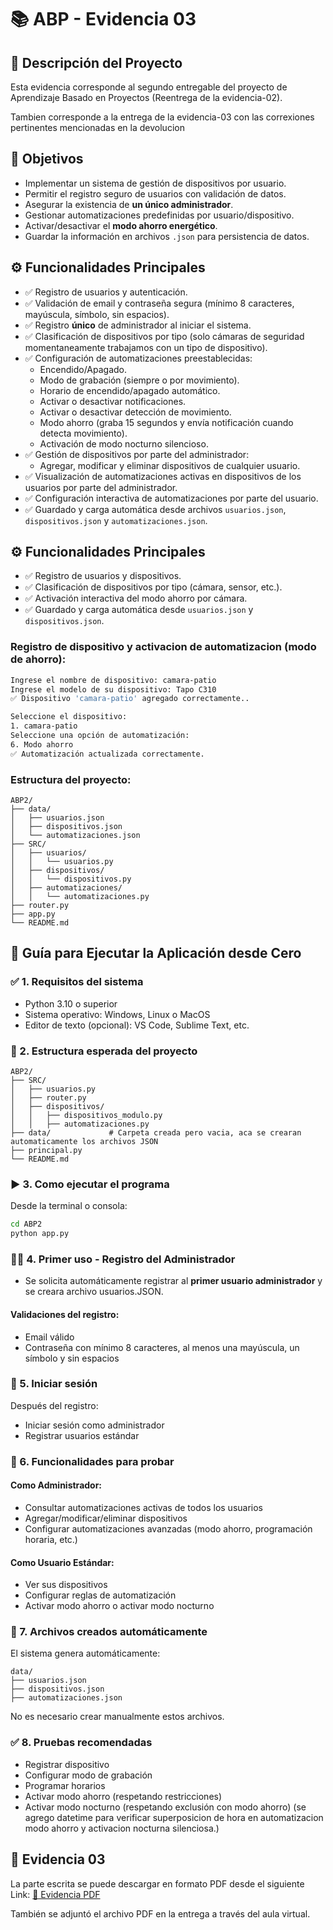 # 📚 ABP - Evidencia 03

## 📌 Descripción del Proyecto

Esta evidencia corresponde al segundo entregable del proyecto de Aprendizaje Basado en Proyectos (Reentrega de la evidencia-02). 

Tambien corresponde a la entrega de la evidencia-03 con las correxiones pertinentes mencionadas en la devolucion


## 🧩 Objetivos

- Implementar un sistema de gestión de dispositivos por usuario.
- Permitir el registro seguro de usuarios con validación de datos.
- Asegurar la existencia de **un único administrador**.
- Gestionar automatizaciones predefinidas por usuario/dispositivo.
- Activar/desactivar el **modo ahorro energético**.
- Guardar la información en archivos `.json` para persistencia de datos.


## ⚙️ Funcionalidades Principales

- ✅ Registro de usuarios y autenticación.
- ✅ Validación de email y contraseña segura (mínimo 8 caracteres, mayúscula, símbolo, sin espacios).
- ✅ Registro **único** de administrador al iniciar el sistema.
- ✅ Clasificación de dispositivos por tipo (solo cámaras de seguridad momentaneamente trabajamos con un tipo de dispositivo).
- ✅ Configuración de automatizaciones preestablecidas:
  - Encendido/Apagado.
  - Modo de grabación (siempre o por movimiento).
  - Horario de encendido/apagado automático.
  - Activar o desactivar notificaciones.
  - Activar o desactivar detección de movimiento.
  - Modo ahorro (graba 15 segundos y envía notificación cuando detecta movimiento).
  - Activación de modo nocturno silencioso.
- ✅ Gestión de dispositivos por parte del administrador:
  - Agregar, modificar y eliminar dispositivos de cualquier usuario.
- ✅ Visualización de automatizaciones activas en dispositivos de los usuarios por parte del administrador.
- ✅ Configuración interactiva de automatizaciones por parte del usuario.
- ✅ Guardado y carga automática desde archivos `usuarios.json`, `dispositivos.json` y `automatizaciones.json`.


## ⚙️ Funcionalidades Principales

- ✅ Registro de usuarios y dispositivos.
- ✅ Clasificación de dispositivos por tipo (cámara, sensor, etc.).
- ✅ Activación interactiva del modo ahorro por cámara.
- ✅ Guardado y carga automática desde `usuarios.json` y `dispositivos.json`.



### Registro de dispositivo y activacion de automatizacion (modo de ahorro):
```bash
Ingrese el nombre de dispositivo: camara-patio
Ingrese el modelo de su dispositivo: Tapo C310
✅ Dispositivo 'camara-patio' agregado correctamente..

Seleccione el dispositivo:
1. camara-patio
Seleccione una opción de automatización:
6. Modo ahorro
✅ Automatización actualizada correctamente.
```

### Estructura del proyecto:

```
ABP2/
├── data/
│   ├── usuarios.json
│   ├── dispositivos.json
│   └── automatizaciones.json
├── SRC/
│   ├── usuarios/
│   │   └── usuarios.py
│   ├── dispositivos/
│   │   └── dispositivos.py
│   ├── automatizaciones/
│   │   └── automatizaciones.py
├── router.py
├── app.py
└── README.md
```


## 🧪 Guía para Ejecutar la Aplicación desde Cero

### ✅ 1. Requisitos del sistema

- Python 3.10 o superior
- Sistema operativo: Windows, Linux o MacOS
- Editor de texto (opcional): VS Code, Sublime Text, etc.

### 📁 2. Estructura esperada del proyecto

```
ABP2/
├── SRC/
│   ├── usuarios.py
│   ├── router.py
│   ├── dispositivos/
│   │   ├── dispositivos_modulo.py
│   │   ├── automatizaciones.py
├── data/             # Carpeta creada pero vacia, aca se crearan automaticamente los archivos JSON
├── principal.py
└── README.md
```

### ▶️ 3. Como ejecutar el programa

Desde la terminal o consola:
```bash
cd ABP2
python app.py
```

### 🧑‍💻 4. Primer uso - Registro del Administrador

- Se solicita automáticamente registrar al **primer usuario administrador** y se creara archivo usuarios.JSON.

#### Validaciones del registro:
- Email válido
- Contraseña con mínimo 8 caracteres, al menos una mayúscula, un símbolo y sin espacios

### 🔑 5. Iniciar sesión

Después del registro:
- Iniciar sesión como administrador
- Registrar usuarios estándar

### 🧭 6. Funcionalidades para probar

#### Como Administrador:
- Consultar automatizaciones activas de todos los usuarios
- Agregar/modificar/eliminar dispositivos
- Configurar automatizaciones avanzadas (modo ahorro, programación horaria, etc.)

#### Como Usuario Estándar:
- Ver sus dispositivos
- Configurar reglas de automatización
- Activar modo ahorro o activar modo nocturno

### 💾 7. Archivos creados automáticamente

El sistema genera automáticamente:
```
data/
├── usuarios.json
├── dispositivos.json
├── automatizaciones.json
```
No es necesario crear manualmente estos archivos.

### ✅ 8. Pruebas recomendadas

- Registrar dispositivo
- Configurar modo de grabación
- Programar horarios
- Activar modo ahorro (respetando restricciones)
- Activar modo nocturno (respetando exclusión con modo ahorro) (se agrego datetime para verificar superposicion de hora en automatizacion modo ahorro y activacion nocturna silenciosa.)



## 📄 Evidencia 03
La parte escrita se puede descargar en formato PDF desde el siguiente Link:
[📎 Evidencia PDF](https://drive.google.com/file/d/1K-0RIFLDK6z60dtBWyPIVVxLaynjjlXH/view?usp=sharing)

También se adjuntó el archivo PDF en la entrega a través del aula virtual.
